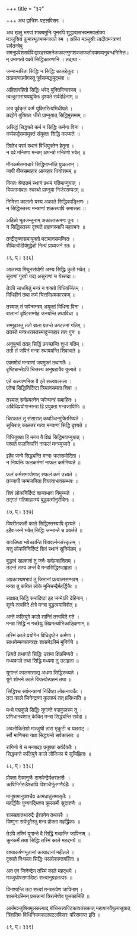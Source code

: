 +++
title = "३२"

+++
अथ द्वात्रिंशः पटलविसरः ।  
  
अथ खलु भगवां शाक्यमुनिः पुनरपि शुद्धावासभवनमवलोक्य   
मञ्जुश्रियं कुमारभूतमामन्त्रयते स्म । अस्ति मञ्जुश्रीः त्वदीयमन्त्राणां   
सर्वतन्त्रेषु   
समनुप्रवेशसर्वविद्यारहस्यमनेककालगुणशकलफलोदयमप्यनुबन्धनिमित्त।  
म् प्रमाणतो वक्ष्ये सिद्धिकारणानि । तद्यथा -  
  
जन्मान्तरिता सिद्धिः न सिद्धिः कालहेतुतः ।  
तत्प्रमाणप्रयोगस्तु पूर्वसम्बद्धमुद्भवा ॥

अहितावहितो सिद्धिः भवेद् युक्तिविचारणम् ।  
त्वत्कुमाराश्रययुक्तिः दृश्यते सर्वदेहिनाम् ॥

अत्र पूर्वकृतं कर्म युक्तिरित्यभिधीयते ।  
तद्योगे युक्तितः धीरो प्राप्नुयात् सिद्धिमुत्तमाम् ॥

असिद्धं सिद्ध्यते कर्म न सिद्धिः कर्मणा विना ।  
कर्मकर्तृसमायुक्तं संयुक्तः सिद्धि कल्प्यते ॥

लिलेभ परमं स्थानं विधियुक्तेन हेतुना ।  
न वव्रे मन्त्रिणा मन्त्रम् अमन्त्रो मन्त्रिणो भवेत् ॥

मौनकर्मसमाचारे सिद्धिमाप्नोति पुष्कलाम् ।  
जापी बीजसमाहार आजहार धियोत्तमम् ॥

वियतः श्रेष्ठतमं स्थानं प्रथमं गतिमाप्नुयात् ।  
वियताभावतः स्वस्थो प्राप्नुया निर्जरसम्पदम् ॥

निमित्ता कालतो यस्य अकाले सिद्धिकाङ्क्षिणः ।  
न सिद्धिस्तस्य मन्त्राणां शक्रस्यापि समासतः ॥

अहितो भूतजन्तूनाम् अकालाक्रमणः पुनः ।  
न सिद्धिस्तस्य दृश्यते ब्रह्मणस्यापि महात्मनः ॥

तन्द्रीतृष्णासमायुक्तो मदामानसमन्वितः ।  
शैथिल्योदीर्यमुद्वेक्षी नित्यं प्राव्यजने रतः ॥

८६, प्। ३३६)  
  
आलस्या मिथुनसंयोगी अस्य सिद्धिः कुतो भवेत् ।  
सुराणां गुरवो यद्य असुराणां च येस्तदा ॥

तेऽपि साधयितुं मन्त्रं न शक्तो विधिवर्जितम् ।  
विधिहीनं तथा कर्म चित्तविभ्रमकारकम् ॥

तस्मात् तं जपेन्मन्त्रम् अयुक्तं विधिना विना ।  
बालानां दृष्टिसम्मोहं जनयन्ति तथाविधा ॥

सम्मूढास्तु ततो बाला पतन्ते कष्टतमां गतिम् ।  
ततस्ते मन्त्रधरास्तस्मादुज्जहार ततः पुनः ॥

अनुपूर्व्या ततह् सिद्धिं प्रयच्छन्ति शुभां गतिम् ।  
ततो तं जपिनं मन्त्रा स्थापयन्ति शिवाचले ॥

एवममोघं मन्त्राणां जपमुक्तं तथागतैः ।  
दृष्टिभ्रान्तेऽपि चित्तस्य अनुग्रहायैव युज्यते ॥

एते कल्याणमित्रा वै एते सत्त्ववत्सला ।  
एतेषां सिद्धिनिर्दिष्टा त्रियानसमता शिवा ॥

तस्मात् सर्वप्रयत्नेन जपेन्मन्त्रं समाहितः ।  
अविधिप्रयोगान्मन्त्रा हि प्रयुक्ता मन्त्रजापिभिः ॥

चिरकालं तु संसारात् कथञ्चिन्मुक्तिरिष्यते ।  
सुचिरात् कालतरं गत्वा मन्त्राणां सिद्धि दृश्यते ॥

विधियुक्ता हि मन्त्रा वै क्षिप्रं सिद्धिमवाप्नुयात् ।  
पश्यते फलनिष्पत्तिं नाफलं मन्त्रमुच्यते ॥

इहैव जन्मे सिद्ध्यन्ति मन्त्राः फलसमोदिता ।  
न निष्पत्तिः फलकर्मणां नाफलं कर्ममिष्यते ॥

फलं कर्मसमायोगात् सफलं कर्म उच्यते ।  
तज्जापी जन्मजनिता वियत्याभावसम्भवः ॥

शिवं लोकनिर्दिष्टं शान्तभावा विमुच्यते ।  
तद्गतं गतिमाहात्म्यं बुद्धवर्त्मानुसेविनः ॥

८७, प्। ३३७)  
  
विपरीतकलौ काले सिद्धिस्तस्यापि दृश्यते ।  
इहैव जन्मे भवेत् सिद्धिः जन्मान्ते च प्रवर्त्तते ॥

यावन्निष्ठा भवेच्छान्ति शिववर्त्ममसंस्कृतम् ।  
यत्तु लोकविनिर्दिष्टं शिवं स्थानं सुनिर्मलम् ॥

बुद्धत्वं सप्रकाशं तु जनैः सर्वप्रकाशितम् ।  
तदन्तं तस्य अन्तं वै मन्त्रसिद्धिरुदाहृता ॥

अप्रकाश्यमभावं तु जिनानां प्रत्यात्मसम्भवम् ।  
मन्त्रा तु कथितं लोके मुनिचन्द्रैर्महर्द्धिकैः ॥

साक्षात् सिद्धि समादिष्टा इह जन्मेऽपि देहिनाम् ।  
शून्ये तत्वविदे क्षेत्रे मन्त्रा बुद्धत्वमाविशेत् ॥

अन्ते कलियुगे काले शान्तिं तत्त्वविदे गते ।  
मन्त्रा सिद्धिं न गच्छेयुः क्षिप्रमर्त्थाभिकाङ्क्षिणाम् ॥

तस्मिं काले प्रयोगेन विधिदृष्टेन कर्मणा ।  
साधयेन्मन्त्रतन्त्रज्ञः शासनेऽस्मिं मुनिर्वचे ॥

ध्रियते तथागते सिद्धिः उत्तमा क्षिप्रमिष्यते ।  
मध्यकाले तथा सिद्धि मध्यमा तु उदाहृता ॥

युगान्तं कालमासाद्य अधमा सिद्धिरुच्यते ।  
युगे शोभने काले वियत्योत्पतनं तथा ॥

सिद्धिश्च सर्वमन्त्राणां निर्दिष्टा लोकनायकैः ।  
तदा काले जिनेन्द्राणां कुलाग्र्यं तत् प्रसिध्यति ॥

मध्ये पद्मकुले सिद्धिः युगान्ते वज्रकुलस्य तु ।  
प्रणिधानवशात् केचित् मन्त्रा सिद्ध्यन्ति सर्वदा ॥

अवलोकितेशो मञ्जुश्री तारा भृकुटी च यक्षराट् ।  
सर्वे माणिचरा यक्षा सिद्ध्यन्ते सर्वकालतः ॥

रागिणो ये च मन्त्राद्या प्रयुक्ता सर्वदैवतैः ।  
सिद्ध्यन्ते कलियुगे काले लौकिका ये सुचिह्निताः ॥

८८, प्। ३३८)  
  
प्रोक्ता देवमनुजैः दानवेन्द्रैर्यक्षराक्षसैः ।  
ऋषिभिर्गरुडैश्चापि पिशाचैर्भूतगणैर्ग्रहैः ॥

मानुषामानुषाश्चैव कामधातुसमासृतैः ।  
महर्द्धिकैः पुण्यवद्भिश्च क्रूरकर्मैः सुदारुणैः ॥

शक्रब्रह्मतथारुद्रैः ईशानेन तथापरैः ।  
विष्णुना सर्वभूतैस्तु मन्त्र प्रोक्ता महर्द्धिकाः ॥

तेऽपि तस्मिं युगान्ते वै सिद्धिं गच्छन्ति जापिनाम् ।  
क्रूरकर्मे तथा सिद्धिः तस्मिं काले महद्भये ॥

वश्याकर्षणभूतानां क्रव्यादानां महीतले ।  
दृश्यते निःफला सिद्धिः परलोकान्तगर्हिता ॥

अत एव जिनेन्द्रेण तस्मिं काले महद्भये ।  
मञ्जुघोषसमादिष्टः सत्त्वानुग्रहतत्परः ॥

विनश्यन्ति तदा सत्त्वां मन्त्ररूपेण जापिनाम् ।  
शासनेऽस्मिन् प्रसन्नानां त्रिरत्नेष्वेव पूजकामिति ॥

आर्यमञ्जुश्रियमूलकल्पाद् बोधिसत्त्वपिटकावतंसकात् महायानवैपुल्यसूत्रात्   
त्रिंशतिमः विधिनियमकालपटलविसरः परिसमाप्त इति ॥

८९, प्। ३३९)  
  
